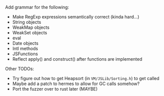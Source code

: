 Add grammar for the following:

* Make RegExp expressions semantically correct (kinda hard...)
* String objects
* WeakMap objects
* WeakSet objects
* eval
* Date objects
* Intl methods
* JSFunctions
* Reflect apply() and construct() after functions are implemented

Other TODOs:

* Try figure out how to get Heapsort (in `VM/JSLib/Sorting.h`) to get called
* Maybe add a patch to hermes to allow for GC calls somehow?
* Port the fuzzer over to rust later (MAYBE)
